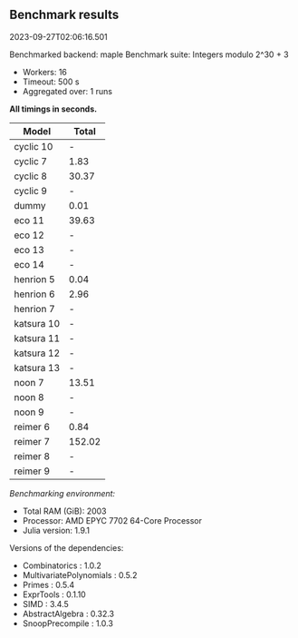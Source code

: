 ## Benchmark results

2023-09-27T02:06:16.501

Benchmarked backend: maple
Benchmark suite: Integers modulo 2^30 + 3

- Workers: 16
- Timeout: 500 s
- Aggregated over: 1 runs

**All timings in seconds.**

|Model|Total|
|-----|---|
|cyclic 10| - |
|cyclic 7|1.83|
|cyclic 8|30.37|
|cyclic 9| - |
|dummy|0.01|
|eco 11|39.63|
|eco 12| - |
|eco 13| - |
|eco 14| - |
|henrion 5|0.04|
|henrion 6|2.96|
|henrion 7| - |
|katsura 10| - |
|katsura 11| - |
|katsura 12| - |
|katsura 13| - |
|noon 7|13.51|
|noon 8| - |
|noon 9| - |
|reimer 6|0.84|
|reimer 7|152.02|
|reimer 8| - |
|reimer 9| - |

*Benchmarking environment:*

* Total RAM (GiB): 2003
* Processor: AMD EPYC 7702 64-Core Processor                
* Julia version: 1.9.1

Versions of the dependencies:

* Combinatorics : 1.0.2
* MultivariatePolynomials : 0.5.2
* Primes : 0.5.4
* ExprTools : 0.1.10
* SIMD : 3.4.5
* AbstractAlgebra : 0.32.3
* SnoopPrecompile : 1.0.3
